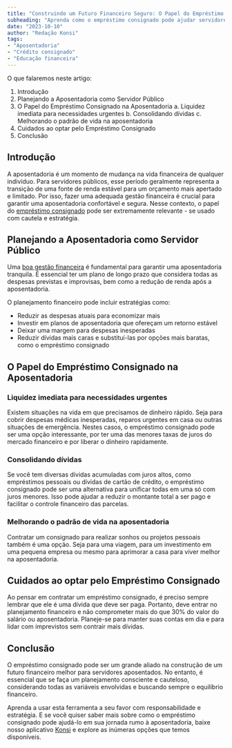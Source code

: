 ```yaml
---
title: "Construindo um Futuro Financeiro Seguro: O Papel do Empréstimo Consignado na Aposentadoria"
subheading: "Aprenda como o empréstimo consignado pode ajudar servidores públicos a garantir uma aposentadoria mais tranquila e segura"
date: "2023-10-10"
author: "Redação Konsi"
tags:
- "Aposentadoria"
- "Crédito consignado"
- "Educação financeira"
---
```


O que falaremos neste artigo:

1. Introdução
2. Planejando a Aposentadoria como Servidor Público
3. O Papel do Empréstimo Consignado na Aposentadoria
   a. Liquidez imediata para necessidades urgentes
   b. Consolidando dívidas
   c. Melhorando o padrão de vida na aposentadoria
4. Cuidados ao optar pelo Empréstimo Consignado
5. Conclusão

## Introdução

A aposentadoria é um momento de mudança na vida financeira de qualquer indivíduo. Para servidores públicos, esse período geralmente representa a transição de uma fonte de renda estável para um orçamento mais apertado e limitado. Por isso, fazer uma adequada gestão financeira é crucial para garantir uma aposentadoria confortável e segura. Nesse contexto, o papel do [empréstimo consignado](https://konsi.com.br/postagens/por-que-o-crdito-consignado-a-melhor-escolha-para-servidores-pblicos) pode ser extremamente relevante - se usado com cautela e estratégia.

## Planejando a Aposentadoria como Servidor Público

Uma [boa gestão financeira](https://konsi.com.br/postagens/o-papel-da-educao-financeira-na-qualidade-de-vida-dos-servidores-pblicos) é fundamental para garantir uma aposentadoria tranquila. É essencial ter um plano de longo prazo que considera todas as despesas previstas e improvisas, bem como a redução de renda após a aposentadoria.

O planejamento financeiro pode incluir estratégias como:

- Reduzir as despesas atuais para economizar mais
- Investir em planos de aposentadoria que ofereçam um retorno estável
- Deixar uma margem para despesas inesperadas
- Reduzir dívidas mais caras e substituí-las por opções mais baratas, como o empréstimo consignado

## O Papel do Empréstimo Consignado na Aposentadoria

### Liquidez imediata para necessidades urgentes

Existem situações na vida em que precisamos de dinheiro rápido. Seja para cobrir despesas médicas inesperadas, reparos urgentes em casa ou outras situações de emergência. Nestes casos, o empréstimo consignado pode ser uma opção interessante, por ter uma das menores taxas de juros do mercado financeiro e por liberar o dinheiro rapidamente.

### Consolidando dívidas

Se você tem diversas dívidas acumuladas com juros altos, como empréstimos pessoais ou dívidas de cartão de crédito, o empréstimo consignado pode ser uma alternativa para unificar todas em uma só com juros menores. Isso pode ajudar a reduzir o montante total a ser pago e facilitar o controle financeiro das parcelas.

### Melhorando o padrão de vida na aposentadoria

Contratar um consignado para realizar sonhos ou projetos pessoais também é uma opção. Seja para uma viagem, para um investimento em uma pequena empresa ou mesmo para aprimorar a casa para viver melhor na aposentadoria.

## Cuidados ao optar pelo Empréstimo Consignado 

Ao pensar em contratar um empréstimo consignado, é preciso sempre lembrar que ele é uma dívida que deve ser paga. Portanto, deve entrar no planejamento financeiro e não comprometer mais do que 30% do valor do salário ou aposentadoria. Planeje-se para manter suas contas em dia e para lidar com imprevistos sem contrair mais dívidas.

## Conclusão 

O empréstimo consignado pode ser um grande aliado na construção de um futuro financeiro melhor para servidores aposentados. No entanto, é essencial que se faça um planejamento consciente e cauteloso, considerando todas as variáveis envolvidas e buscando sempre o equilíbrio financeiro. 

Aprenda a usar esta ferramenta a seu favor com responsabilidade e estratégia. E se você quiser saber mais sobre como o empréstimo consignado pode ajudá-lo em sua jornada rumo à aposentadoria, baixe nosso aplicativo [Konsi](https://konsi.com.br/app-download-page) e explore as inúmeras opções que temos disponíveis.